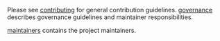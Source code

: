 Please see [contributing] for general contribution
guidelines.
[governance]
describes governance guidelines and maintainer responsibilities.

[maintainers] contains the project maintainers.

<!-- Definitions -->

[ maintainers]: MAINTAINERS.md
[ governance ]: GOVERNANCE.md
[ contributing ]: CONTRIBUTING.md
